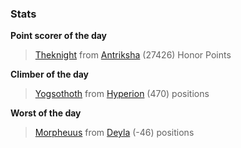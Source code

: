 

### Stats

**Point scorer of the day**
>[Theknight](/#/character/Antriksha/135676) from [Antriksha](/#/ranking/Antriksha)  (27426) Honor Points


**Climber of the day**
>[Yogsothoth](/#/character/Hyperion/721086) from [Hyperion](/#/ranking/Hyperion)  (470) positions


**Worst of the day**
>[Morpheuus](/#/character/Deyla/258192) from [Deyla](/#/ranking/Deyla)  (-46) positions


